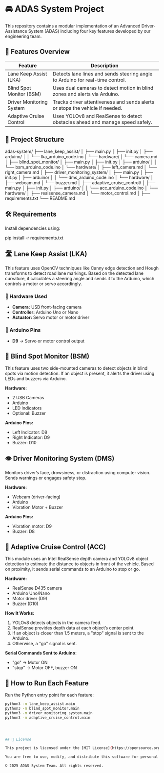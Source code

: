 # 🚘 ADAS System Project

This repository contains a modular implementation of an Advanced Driver-Assistance System (ADAS) including four key features developed by our engineering team.


## 🧠 Features Overview

| Feature                   | Description                                                                  |
|---------------------------|------------------------------------------------------------------------------|
| Lane Keep Assist (LKA)    | Detects lane lines and sends steering angle to Arduino for real-time control. |
| Blind Spot Monitor (BSM)  | Uses dual cameras to detect motion in blind zones and alerts via Arduino.     |
| Driver Monitoring System  | Tracks driver attentiveness and sends alerts or stops the vehicle if needed. |
| Adaptive Cruise Control   | Uses YOLOv8 and RealSense to detect obstacles ahead and manage speed safely.  |




## 📁 Project Structure

adas-system/
├── lane_keep_assist/
│ ├── main.py
│ ├── init.py
│ ├── arduino/
│ │ └── lka_arduino_code.ino
│ └── hardware/
│ └── camera.md
│
├── blind_spot_monitor/
│ ├── main.py
│ ├── init.py
│ ├── arduino/
│ │ └── bsm_arduino_code.ino
│ └── hardware/
│ ├── left_camera.md
│ └── right_camera.md
│
├── driver_monitoring_system/
│ ├── main.py
│ ├── init.py
│ ├── arduino/
│ │ └── dms_arduino_code.ino
│ └── hardware/
│ ├── webcam.md
│ └── buzzer.md
│
├── adaptive_cruise_control/
│ ├── main.py
│ ├── init.py
│ ├── arduino/
│ │ └── acc_arduino_code.ino
│ └── hardware/
│ ├── realsense_camera.md
│ └── motor_control.md
│
├── requirements.txt
└── README.md



## 🛠 Requirements

Install dependencies using:

pip install -r requirements.txt





## 🛣 Lane Keep Assist (LKA)

This feature uses OpenCV techniques like Canny edge detection and Hough transforms to detect road lane markings. Based on the detected lane curvature, it calculates a steering angle and sends it to the Arduino, which controls a motor or servo accordingly.

### 🔧 Hardware Used
- **Camera:** USB front-facing camera  
- **Controller:** Arduino Uno or Nano  
- **Actuator:** Servo motor or motor driver  

### 🔌 Arduino Pins
- **D9** → Servo or motor control output  



## 📸 Blind Spot Monitor (BSM)

This feature uses two side-mounted cameras to detect objects in blind spots via motion detection. If an object is present, it alerts the driver using LEDs and buzzers via Arduino.

**Hardware:**
- 2 USB Cameras  
- Arduino  
- LED Indicators  
- Optional: Buzzer  

**Arduino Pins:**
- Left Indicator: D8  
- Right Indicator: D9  
- Buzzer: D10






## 👁 Driver Monitoring System (DMS)

Monitors driver’s face, drowsiness, or distraction using computer vision. Sends warnings or engages safety stop.

**Hardware:**
- Webcam (driver-facing)  
- Arduino  
- Vibration Motor + Buzzer

**Arduino Pins:**
- Vibration motor: D9  
- Buzzer: D8  






## 🚗 Adaptive Cruise Control (ACC)

This module uses an Intel RealSense depth camera and YOLOv8 object detection to estimate the distance to objects in front of the vehicle. Based on proximity, it sends serial commands to an Arduino to stop or go.

**Hardware:**
- RealSense D435 camera  
- Arduino Uno/Nano  
- Motor driver (D9)  
- Buzzer (D10)

**How It Works:**
1. YOLOv8 detects objects in the camera feed.
2. RealSense provides depth data at each object’s center point.
3. If an object is closer than 1.5 meters, a "stop" signal is sent to the Arduino.
4. Otherwise, a "go" signal is sent.

**Serial Commands Sent to Arduino:**
- "go" → Motor ON  
- "stop" → Motor OFF, buzzer ON







## 🧪 How to Run Each Feature

Run the Python entry point for each feature:

```bash
python3 -m lane_keep_assist.main
python3 -m blind_spot_monitor.main
python3 -m driver_monitoring_system.main
python3 -m adaptive_cruise_control.main




## 📜 License

This project is licensed under the [MIT License](https://opensource.org/licenses/MIT).

You are free to use, modify, and distribute this software for personal or commercial purposes, provided that the original license is included with any substantial portions of the project.

© 2025 ADAS System Team. All rights reserved.
